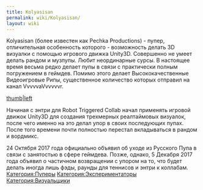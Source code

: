 ```yaml
---
title: Kolyasisan
permalink: wiki/Kolyasisan/
layout: wiki
---
```


Kolyasisan (более известен как Pechka Productions) - пупер,
отличительная особенность которого - возможность делать 3D визуалки с
помощью игрового движка Unity3D. Совершенно не умеет делать рандом и
музпупы. Любит неординарные сурсы. В настоящее время весьма редко делает
пупы в связи с практически полным погружением в геймдев. Помимо этого
делает Высококачественные Видеоигровые Рипы, существенное количество
которых отправил на канал VvvvvaVvvvvvr.

[thumb\|left](Файл:DOCTOR_палеонтологии_ПЕРФОРАТОРОМ_гладит_СКАЛЬПЕЛЬ_RYTP_Collab "wikilink")

Начиная с энтри для Robot Triggered Collab начал применять игровой
движок Unity3D для создания трехмерных реалтаймовых визуалок, после чего
именно на это делал упор в своих последующих пупах. После того времени
почти полностью перестал вкладываться в рандом и вордмикс.

24 Октября 2017 года официально объявил об уходе из Русского Пупа в
связи с занятостью в сфере геймдева. Позже, однако, 5 Декабря 2017 года
объявил о частичном возвращении с упором на то, что будет делать иногда
лишь фэды, раунды для теннисов и энтри к коллабам.
[Категория:Пуперы](Категория:Пуперы "wikilink")
[Категория:Экспериментаторы](Категория:Экспериментаторы "wikilink")
[Категория:Визуальщики](Категория:Визуальщики "wikilink")
